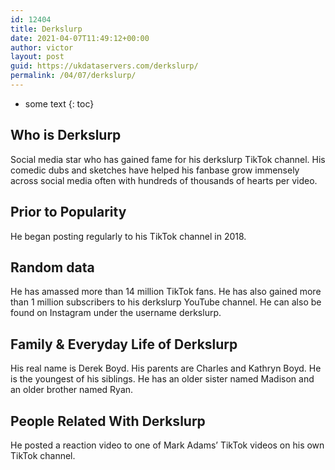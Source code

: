 ```yaml
---
id: 12404
title: Derkslurp
date: 2021-04-07T11:49:12+00:00
author: victor
layout: post
guid: https://ukdataservers.com/derkslurp/
permalink: /04/07/derkslurp/
---
```


* some text
{: toc}


## Who is Derkslurp



Social media star who has gained fame for his derkslurp TikTok channel. His comedic dubs and sketches have helped his fanbase grow immensely across social media often with hundreds of thousands of hearts per video. 

                
                
                
## Prior to Popularity



He began posting regularly to his TikTok channel in 2018. 

                
                
                
## Random data



He has amassed more than 14 million TikTok fans. He has also gained more than 1 million subscribers to his derkslurp YouTube channel. He can also be found on Instagram under the username derkslurp. 

                
                
                
## Family & Everyday Life of Derkslurp



His real name is Derek Boyd. His parents are Charles and Kathryn Boyd. He is the youngest of his siblings. He has an older sister named Madison and an older brother named Ryan.

                
                
                
## People Related With Derkslurp



He posted a reaction video to one of Mark Adams&#8217; TikTok videos on his own TikTok channel.  

                
              
            
          
          
          